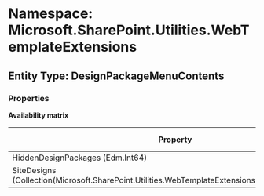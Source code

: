 # Namespace: Microsoft.SharePoint.Utilities.WebTemplateExtensions

## Entity Type: DesignPackageMenuContents

### Properties

**Availability matrix**

Property | SPO | SP 2019 | SP 2016 | SP 2013
----------|:---:|:-------:|:-------:|:-------
HiddenDesignPackages (Edm.Int64) | ✅ | ❌ | ❌ | ❌
SiteDesigns (Collection(Microsoft.SharePoint.Utilities.WebTemplateExtensions.SiteDesignMetadata)) | ✅ | ❌ | ❌ | ❌

